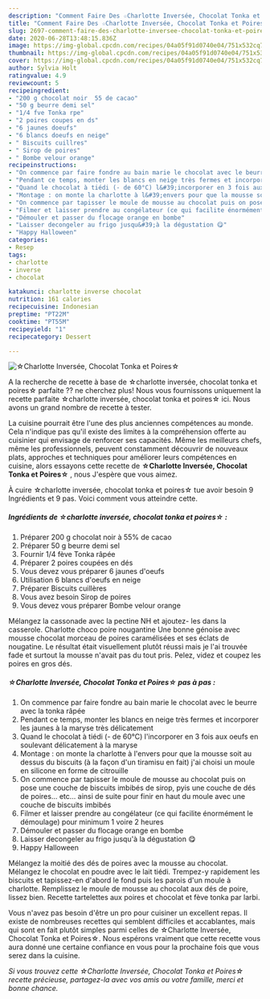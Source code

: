```yaml
---
description: "Comment Faire Des ☆Charlotte Inversée, Chocolat Tonka et Poires☆"
title: "Comment Faire Des ☆Charlotte Inversée, Chocolat Tonka et Poires☆"
slug: 2697-comment-faire-des-charlotte-inversee-chocolat-tonka-et-poires
date: 2020-06-28T13:48:15.836Z
image: https://img-global.cpcdn.com/recipes/04a05f91d0740e04/751x532cq70/☆charlotte-inversee-chocolat-tonka-et-poires☆-photo-principale-de-la-recette.jpg
thumbnail: https://img-global.cpcdn.com/recipes/04a05f91d0740e04/751x532cq70/☆charlotte-inversee-chocolat-tonka-et-poires☆-photo-principale-de-la-recette.jpg
cover: https://img-global.cpcdn.com/recipes/04a05f91d0740e04/751x532cq70/☆charlotte-inversee-chocolat-tonka-et-poires☆-photo-principale-de-la-recette.jpg
author: Sylvia Holt
ratingvalue: 4.9
reviewcount: 5
recipeingredient:
- "200 g chocolat noir  55 de cacao"
- "50 g beurre demi sel"
- "1/4 fve Tonka rpe"
- "2 poires coupes en ds"
- "6 jaunes doeufs"
- "6 blancs doeufs en neige"
- " Biscuits cuillres"
- " Sirop de poires"
- " Bombe velour orange"
recipeinstructions:
- "On commence par faire fondre au bain marie le chocolat avec le beurre avec la tonka râpée"
- "Pendant ce temps, monter les blancs en neige très fermes et incorporer les jaunes à la maryse très délicatement"
- "Quand le chocolat à tiédi (- de 60°C) l&#39;incorporer en 3 fois aux oeufs en soulevant délicatement à la maryse"
- "Montage : on monte la charlotte à l&#39;envers pour que la mousse soit au dessus du biscuits (à la façon d&#39;un tiramisu en fait) j&#39;ai choisi un moule en silicone en forme de citrouille"
- "On commence par tapisser le moule de mousse au chocolat puis on pose une couche de biscuits imbibés de sirop, pyis une couche de dés de poires... etc... ainsi de suite pour finir en haut du moule avec une couche de biscuits imbibés"
- "Filmer et laisser prendre au congélateur (ce qui facilite énormément le démoulage) pour minimum 1 voire 2 heures"
- "Démouler et passer du flocage orange en bombe"
- "Laisser decongeler au frigo jusqu&#39;à la dégustation 😋"
- "Happy Halloween"
categories:
- Resep
tags:
- charlotte
- inverse
- chocolat

katakunci: charlotte inverse chocolat 
nutrition: 161 calories
recipecuisine: Indonesian
preptime: "PT22M"
cooktime: "PT55M"
recipeyield: "1"
recipecategory: Dessert

---
```



![☆Charlotte Inversée, Chocolat Tonka et Poires☆](https://img-global.cpcdn.com/recipes/04a05f91d0740e04/751x532cq70/☆charlotte-inversee-chocolat-tonka-et-poires☆-photo-principale-de-la-recette.jpg)

A la recherche de recette à base de ☆charlotte inversée, chocolat tonka et poires☆ parfaite ?? ne cherchez plus! Nous vous fournissons uniquement la recette parfaite ☆charlotte inversée, chocolat tonka et poires☆ ici. Nous avons un grand nombre de recette à tester.

La cuisine pourrait être l'une des plus anciennes compétences au monde. Cela n'indique pas qu'il existe des limites à la compréhension offerte au cuisinier qui envisage de renforcer ses capacités. Même les meilleurs chefs, même les professionnels, peuvent constamment découvrir de nouveaux plats, approches et techniques pour améliorer leurs compétences en cuisine, alors essayons cette recette de <strong> ☆Charlotte Inversée, Chocolat Tonka et Poires☆ </strong>, nous J'espère que vous aimez.

<!--inarticleads1-->

À cuire ☆charlotte inversée, chocolat tonka et poires☆ tue avoir besoin 9 Ingrédients et 9 pas. Voici comment vous atteindre cette.

##### Ingrédients de ☆charlotte inversée, chocolat tonka et poires☆ :

1. Préparer 200 g chocolat noir à 55% de cacao
1. Préparer 50 g beurre demi sel
1. Fournir 1/4 fève Tonka râpée
1. Préparer 2 poires coupées en dés
1. Vous devez vous préparer 6 jaunes d&#39;oeufs
1. Utilisation 6 blancs d&#39;oeufs en neige
1. Préparer  Biscuits cuillères
1. Vous avez besoin  Sirop de poires
1. Vous devez vous préparer  Bombe velour orange


Mélangez la cassonade avec la pectine NH et ajoutez- les dans la casserole. Charlotte choco poire nougantine Une bonne génoise avec mousse chocolat morceau de poires caramélisées et ses éclats de nougatine. Le résultat était visuellement plutôt réussi mais je l&#39;ai trouvée fade et surtout la mousse n&#39;avait pas du tout pris. Pelez, videz et coupez les poires en gros dés. 

<!--inarticleads2-->

##### ☆Charlotte Inversée, Chocolat Tonka et Poires☆ pas à pas :

1. On commence par faire fondre au bain marie le chocolat avec le beurre avec la tonka râpée
1. Pendant ce temps, monter les blancs en neige très fermes et incorporer les jaunes à la maryse très délicatement
1. Quand le chocolat à tiédi (- de 60°C) l&#39;incorporer en 3 fois aux oeufs en soulevant délicatement à la maryse
1. Montage : on monte la charlotte à l&#39;envers pour que la mousse soit au dessus du biscuits (à la façon d&#39;un tiramisu en fait) j&#39;ai choisi un moule en silicone en forme de citrouille
1. On commence par tapisser le moule de mousse au chocolat puis on pose une couche de biscuits imbibés de sirop, pyis une couche de dés de poires... etc... ainsi de suite pour finir en haut du moule avec une couche de biscuits imbibés
1. Filmer et laisser prendre au congélateur (ce qui facilite énormément le démoulage) pour minimum 1 voire 2 heures
1. Démouler et passer du flocage orange en bombe
1. Laisser decongeler au frigo jusqu&#39;à la dégustation 😋
1. Happy Halloween


Mélangez la moitié des dés de poires avec la mousse au chocolat. Mélangez le chocolat en poudre avec le lait tiédi. Trempez-y rapidement les biscuits et tapissez-en d&#39;abord le fond puis les parois d&#39;un moule à charlotte. Remplissez le moule de mousse au chocolat aux dés de poire, lissez bien. Recette tartelettes aux poires et chocolat et fève tonka par larbi. 

<!--inarticleads1-->

<p>
Vous n'avez pas besoin d'être un pro pour cuisiner un excellent repas. Il existe de nombreuses recettes qui semblent difficiles et accablantes, mais qui sont en fait plutôt simples parmi celles de ☆Charlotte Inversée, Chocolat Tonka et Poires☆. Nous espérons vraiment que cette recette vous aura donné une certaine confiance en vous pour la prochaine fois que vous serez dans la cuisine.
</p>

<p>
<i>Si vous trouvez cette ☆Charlotte Inversée, Chocolat Tonka et Poires☆ recette précieuse, partagez-la avec vos amis ou votre famille, merci et bonne chance.</i>
</p>
